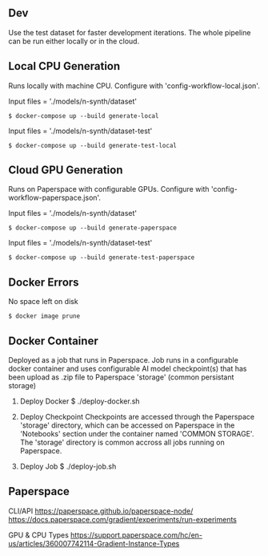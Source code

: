 Dev
---
Use the test dataset for faster development iterations.
The whole pipeline can be run either locally or in the cloud.


Local CPU Generation
---------------------
Runs locally with machine CPU.
Configure with 'config-workflow-local.json'.

Input files = './models/n-synth/dataset'
```
$ docker-compose up --build generate-local
```

Input files = './models/n-synth/dataset-test'
```
$ docker-compose up --build generate-test-local
```

Cloud GPU Generation
--------------------
Runs on Paperspace with configurable GPUs.
Configure with 'config-workflow-paperspace.json'.

Input files = './models/n-synth/dataset'
```
$ docker-compose up --build generate-paperspace
```

Input files = './models/n-synth/dataset-test'
```
$ docker-compose up --build generate-test-paperspace
```

Docker Errors
-------------

No space left on disk
```
$ docker image prune
```

Docker Container
-----------------
Deployed as a job that runs in Paperspace. Job runs in a configurable docker container and uses configurable AI model checkpoint(s) that has been upload as .zip file to Paperspace 'storage' (common persistant storage)

1) Deploy Docker
$ ./deploy-docker.sh

2) Deploy Checkpoint
Checkpoints are accessed through the Paperspace 'storage' directory, which can be accessed on Paperspace in the 'Notebooks' section under the container named 'COMMON STORAGE'. The 'storage' directory is common accross all jobs running on Paperspace.

3) Deploy Job
$ ./deploy-job.sh

Paperspace
----------
CLI/API
https://paperspace.github.io/paperspace-node/
https://docs.paperspace.com/gradient/experiments/run-experiments

GPU & CPU Types
https://support.paperspace.com/hc/en-us/articles/360007742114-Gradient-Instance-Types
